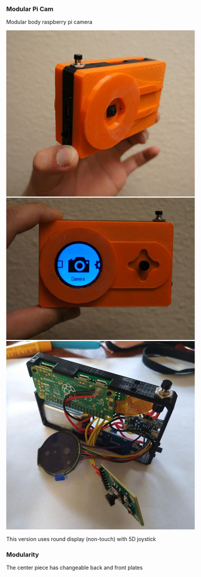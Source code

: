 ### Modular Pi Cam

Modular body raspberry pi camera

<img src="iso-front.JPG"/>

<img src="back-lcd.JPG"/>

<img src="back-iso-ps.JPG"/>

This version uses round display (non-touch) with 5D joystick

### Modularity

The center piece has changeable back and front plates